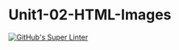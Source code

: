 # Unit1-02-HTML-Images
[![GitHub's Super Linter](https://github.com/ICS20-Programming-JulienL/-Unit1-02-HTML-Images/workflows/GitHub's%20Super%20Linter/badge.svg)](https://github.com/ICS20-Programming-JulienL/-Unit1-02-HTML-Images/actions)